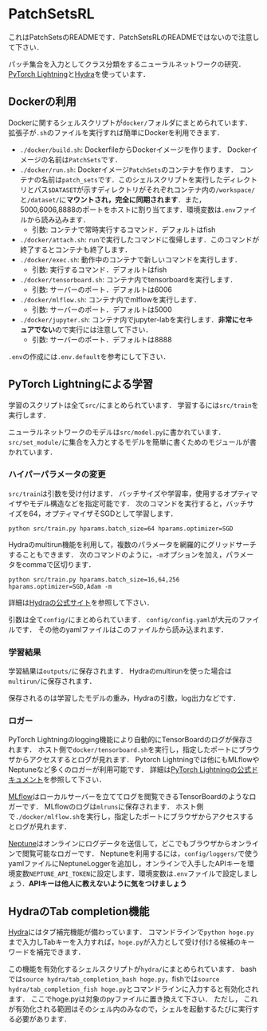 # PatchSetsRL

これはPatchSetsのREADMEです．PatchSetsRLのREADMEではないので注意して下さい．

パッチ集合を入力としてクラス分類をするニューラルネットワークの研究．
[PyTorch Lightning](https://github.com/PyTorchLightning/pytorch-lightning)と[Hydra](https://github.com/facebookresearch/hydra)を使っています．

## Dockerの利用

Dockerに関するシェルスクリプトが`docker/`フォルダにまとめられています．
拡張子が`.sh`のファイルを実行すれば簡単にDockerを利用できます．

- `./docker/build.sh`: DockerfileからDockerイメージを作ります． Dockerイメージの名前は`PatchSets`です．
- `./docker/run.sh`: Dockerイメージ`PatchSets`のコンテナを作ります． コンテナの名前は`patch_sets`です．このシェルスクリプトを実行したディレクトリとパス`$DATASET`が示すディレクトリがそれぞれコンテナ内の`/workspace/`と`/dataset/`に**マウントされ，完全に同期されます**．また，5000,6006,8888のポートをホストに割り当てます．環境変数は`.env`ファイルから読み込みます．
  -  引数: コンテナで常時実行するコマンド．デフォルトはfish
- `./docker/attach.sh`: `run`で実行したコマンドに復帰します．このコマンドが終了するとコンテナも終了します．
- `./docker/exec.sh`: 動作中のコンテナで新しいコマンドを実行します．
  -  引数: 実行するコマンド．デフォルトはfish
- `./docker/tensorboard.sh`: コンテナ内でtensorboardを実行します．
  -  引数: サーバーのポート．デフォルトは6006
- `./docker/mlflow.sh`: コンテナ内でmlflowを実行します．
  -  引数: サーバーのポート．デフォルトは5000
- `./docker/jupyter.sh`: コンテナ内でjupyter-labを実行します．**非常にセキュアでない**ので実行には注意して下さい．
  -  引数: サーバーのポート．デフォルトは8888

`.env`の作成には`.env.default`を参考にして下さい．

## PyTorch Lightningによる学習

学習のスクリプトは全て`src/`にまとめられています．
学習するには`src/train`を実行します．

ニューラルネットワークのモデルは`src/model.py`に書かれています．
`src/set_module/`に集合を入力とするモデルを簡単に書くためのモジュールが書かれています．

### ハイパーパラメータの変更

`src/train`は引数を受け付けます．
バッチサイズや学習率，使用するオプティマイザやモデル構造などを指定可能です．
次のコマンドを実行すると，バッチサイズを64，オプティマイザそSGDとして学習します．
```
python src/train.py hparams.batch_size=64 hparams.optimizer=SGD
```
Hydraのmultirun機能を利用して，複数のパラメータを網羅的にグリッドサーチすることもできます．
次のコマンドのように，`-m`オプションを加え，パラメータをcommaで区切ります．
```
python src/train.py hparams.batch_size=16,64,256 hparams.optimizer=SGD,Adam -m
```
詳細は[Hydraの公式サイト](https://hydra.cc/)を参照して下さい．

引数は全て`config/`にまとめられています．
`config/config.yaml`が大元のファイルです．
その他のyamlファイルはこのファイルから読み込まれます．

### 学習結果

学習結果は`outputs/`に保存されます．
Hydraのmultirunを使った場合は`multirun/`に保存されます．

保存されるのは学習したモデルの重み，Hydraの引数，log出力などです．

### ロガー

PyTorch Lightningのlogging機能により自動的にTensorBoardのログが保存されます．
ホスト側で`docker/tensorboard.sh`を実行し，指定したポートにブラウザからアクセスするとログが見れます．
Pytorch Lightningでは他にもMLflowやNeptuneなど多くのロガーが利用可能です．
詳細は[PyTorch Lightningの公式ドキュメント](https://pytorch-lightning.readthedocs.io/en/stable/loggers.html)を参照して下さい．

[MLflow](https://mlflow.org/)はローカルサーバーを立ててログを閲覧できるTensorBoardのようなロガーです．
MLflowのログは`mlruns`に保存されます．
ホスト側で`./docker/mlflow.sh`を実行し，指定したポートにブラウザからアクセスするとログが見れます．

[Neptune](https://ui.neptune.ai/)はオンラインにログデータを送信して，どこでもブラウザからオンラインで閲覧可能なロガーです．
Neptuneを利用するには，`config/loggers/`で使うyamlファイルにNeptuneLoggerを追加し，オンラインで入手したAPIキーを環境変数`NEPTUNE_API_TOKEN`に設定します．環境変数は`.env`ファイルで設定しましょう．**APIキーは他人に教えないように気をつけましょう**

## HydraのTab completion機能

[Hydra](https://github.com/facebookresearch/hydra)にはタブ補完機能が備わっています．
コマンドラインで`python hoge.py `まで入力しTabキーを入力すれば，`hoge.py`が入力として受け付ける候補のキーワードを補完できます．

この機能を有効化するシェルスクリプトが`hydra/`にまとめられています．
bashでは`source hydra/tab_completion_bash hoge.py`，fishでは`source hydra/tab_completion_fish hoge.py`とコマンドラインに入力すると有効化されます．
ここでhoge.pyは対象のpyファイルに置き換えて下さい．
ただし，
これが有効化される範囲はそのシェル内のみなので，シェルを起動するたびに実行する必要があります．
